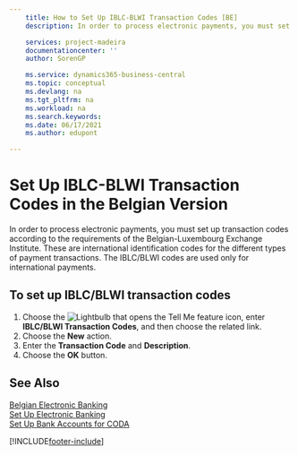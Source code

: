 ```yaml
---
    title: How to Set Up IBLC-BLWI Transaction Codes [BE]
    description: In order to process electronic payments, you must set up transaction codes according to the requirements of the Belgian-Luxembourg Exchange Institute. 

    services: project-madeira 
    documentationcenter: ''
    author: SorenGP

    ms.service: dynamics365-business-central
    ms.topic: conceptual
    ms.devlang: na
    ms.tgt_pltfrm: na
    ms.workload: na
    ms.search.keywords:
    ms.date: 06/17/2021
    ms.author: edupont

---
```

# Set Up IBLC-BLWI Transaction Codes in the Belgian Version
In order to process electronic payments, you must set up transaction codes according to the requirements of the Belgian-Luxembourg Exchange Institute. These are international identification codes for the different types of payment transactions. The IBLC/BLWI codes are used only for international payments.  

## To set up IBLC/BLWI transaction codes  

1.  Choose the ![Lightbulb that opens the Tell Me feature](../../media/ui-search/search_small.png "Tell me what you want to do") icon, enter **IBLC/BLWI Transaction Codes**, and then choose the related link.  
2.  Choose the **New** action.  
3.  Enter the **Transaction Code** and **Description**.  
4.  Choose the **OK** button.  

## See Also  
 [Belgian Electronic Banking](belgian-electronic-banking.md)   
 [Set Up Electronic Banking](how-to-set-up-electronic-banking.md)   
 [Set Up Bank Accounts for CODA](how-to-set-up-bank-accounts-for-coda.md)


[!INCLUDE[footer-include](../../includes/footer-banner.md)]